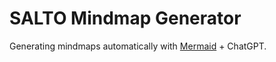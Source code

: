# SALTO Mindmap Generator

Generating mindmaps automatically with [Mermaid](https://mermaid.js.org/) + ChatGPT.
